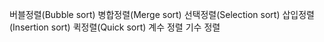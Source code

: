 

버블정렬(Bubble sort)
병합정렬(Merge sort)
선택정렬(Selection sort)
삽입정렬(Insertion sort)
퀵정렬(Quick sort)
계수 정렬
기수 정렬

